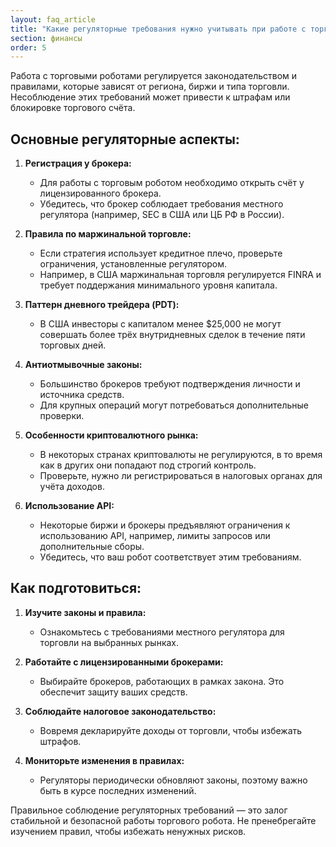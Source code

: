 ```yaml
---
layout: faq_article
title: "Какие регуляторные требования нужно учитывать при работе с торговыми роботами?"
section: финансы
order: 5
---
```


Работа с торговыми роботами регулируется законодательством и правилами, которые зависят от региона, биржи и типа торговли. Несоблюдение этих требований может привести к штрафам или блокировке торгового счёта.

## Основные регуляторные аспекты:

1. **Регистрация у брокера:**  
   - Для работы с торговым роботом необходимо открыть счёт у лицензированного брокера.  
   - Убедитесь, что брокер соблюдает требования местного регулятора (например, SEC в США или ЦБ РФ в России).  

2. **Правила по маржинальной торговле:**  
   - Если стратегия использует кредитное плечо, проверьте ограничения, установленные регулятором.  
   - Например, в США маржинальная торговля регулируется FINRA и требует поддержания минимального уровня капитала.  

3. **Паттерн дневного трейдера (PDT):**  
   - В США инвесторы с капиталом менее $25,000 не могут совершать более трёх внутридневных сделок в течение пяти торговых дней.  

4. **Антиотмывочные законы:**  
   - Большинство брокеров требуют подтверждения личности и источника средств.  
   - Для крупных операций могут потребоваться дополнительные проверки.  

5. **Особенности криптовалютного рынка:**  
   - В некоторых странах криптовалюты не регулируются, в то время как в других они попадают под строгий контроль.  
   - Проверьте, нужно ли регистрироваться в налоговых органах для учёта доходов.  

6. **Использование API:**  
   - Некоторые биржи и брокеры предъявляют ограничения к использованию API, например, лимиты запросов или дополнительные сборы.  
   - Убедитесь, что ваш робот соответствует этим требованиям.  

## Как подготовиться:

1. **Изучите законы и правила:**  
   - Ознакомьтесь с требованиями местного регулятора для торговли на выбранных рынках.  

2. **Работайте с лицензированными брокерами:**  
   - Выбирайте брокеров, работающих в рамках закона. Это обеспечит защиту ваших средств.  

3. **Соблюдайте налоговое законодательство:**  
   - Вовремя декларируйте доходы от торговли, чтобы избежать штрафов.  

4. **Мониторьте изменения в правилах:**  
   - Регуляторы периодически обновляют законы, поэтому важно быть в курсе последних изменений.  

Правильное соблюдение регуляторных требований — это залог стабильной и безопасной работы торгового робота. Не пренебрегайте изучением правил, чтобы избежать ненужных рисков.
